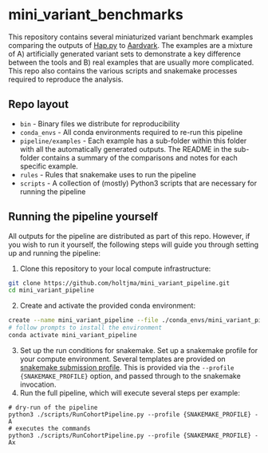 # mini_variant_benchmarks
This repository contains several miniaturized variant benchmark examples comparing the outputs of [Hap.py](https://github.com/Illumina/hap.py) to [Aardvark](https://github.com/PacificBiosciences/aardvark).
The examples are a mixture of A) artificially generated variant sets to demonstrate a key difference between the tools and B) real examples that are usually more complicated.
This repo also contains the various scripts and snakemake processes required to reproduce the analysis.

## Repo layout
* `bin` - Binary files we distribute for reproducibility
* `conda_envs` - All conda environments required to re-run this pipeline
* `pipeline/examples` - Each example has a sub-folder within this folder with all the automatically generated outputs. The README in the sub-folder contains a summary of the comparisons and notes for each specific example.
* `rules` - Rules that snakemake uses to run the pipeline
* `scripts` - A collection of (mostly) Python3 scripts that are necessary for running the pipeline

## Running the pipeline yourself
All outputs for the pipeline are distributed as part of this repo.
However, if you wish to run it yourself, the following steps will guide you through setting up and running the pipeline:

1. Clone this repository to your local compute infrastructure:
```bash
git clone https://github.com/holtjma/mini_variant_pipeline.git
cd mini_variant_pipeline
```
2. Create and activate the provided conda environment:
```bash
create --name mini_variant_pipeline --file ./conda_envs/mini_variant_pipeline.yaml
# follow prompts to install the environment
conda activate mini_variant_pipeline
```
3. Set up the run conditions for snakemake. Set up a snakemake profile for your compute environment. Several templates are provided on [snakemake submission profile](https://snakemake.readthedocs.io/en/stable/executing/cli.html#profiles). This is provided via the `--profile {SNAKEMAKE_PROFILE}` option, and passed through to the snakemake invocation.
4. Run the full pipeline, which will execute several steps per example:
```
# dry-run of the pipeline
python3 ./scripts/RunCohortPipeline.py --profile {SNAKEMAKE_PROFILE} -A
# executes the commands
python3 ./scripts/RunCohortPipeline.py --profile {SNAKEMAKE_PROFILE} -Ax
```
